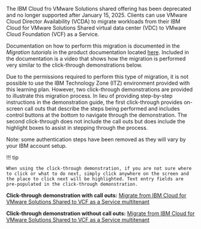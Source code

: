 The IBM Cloud fro VMware Solutions shared offering has been deprecated and no longer supported after January 15, 2025. Clients can use VMware Cloud Director Availability (VCDA) to migrate workloads from their IBM Cloud for VMware Solutions Shared virtual data center (VDC) to VMware Cloud Foundation (VCF) as a Service. 

Documentation on how to perform this migration is documented in the *Migration tutorials* in the product documentation located <a href="https://cloud.ibm.com/docs/vmwaresolutions?topic=vmwaresolutions-vcda-migrating-cloudtocloud-shared" target="_blank">here</a>. Included in the documentation is a video that shows how the migration is performed very similar to the click-through demonstrations below.

Due to the permissions required to perform this type of migration, it is not possible to use the IBM Technology Zone (ITZ) environment provided with this learning plan. However, two click-through demonstrations are provided to illustrate this migration process. In lieu of providing step-by-step instructions in the demonstration guide, the first click-through provides on-screen call outs that describe the steps being performed and includes control buttons at the bottom to navigate through the demonstration. The second click-through does not include the call outs but does include the highlight boxes to assist in stepping through the process.

Note: some authentication steps have been removed as they will vary by your IBM account setup.

!!! tip
    
    When using the click-through demonstration, if you are not sure where to click or what to do next, simply click anywhere on the screen and the place to click next will be highlighted. Text entry fields are pre-populated in the click-through demonstration.

**Click-through demonstration with call outs:** <a href={{clickthru.migrating1}} target ="_blank">Migrate from IBM Cloud for VMware Solutions Shared to VCF as a Service multitenant</a>

**Click-through demonstration without call outs:** <a href={{clickthru.migrating2}} target ="_blank">Migrate from IBM Cloud for VMware Solutions Shared to VCF as a Service multitenant</a>